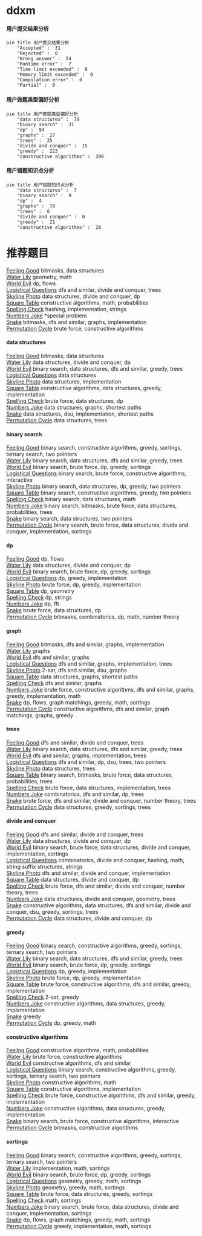 # ddxm
<!-- tabs:start -->
#### **用户提交结果分析**

```mermaid
pie title 用户提交结果分析
    "Accepted" :  31
    "Rejected" :  0
    "Wrong answer" :  54
    "Runtime error" :  7
    "Time limit exceeded" :  8
    "Memory limit exceeded" :  0
    "Compilation error" :  0
    "Partial" :  0
```
#### **用户做题类型偏好分析**

```mermaid
pie title 用户做题类型偏好分析
    "data structures" :  79
    "binary search" :  31
    "dp" :  94
    "graphs" :  27
    "trees" :  25
    "divide and conquer" :  15
    "greedy" :  223
    "constructive algorithms" :  390
```
#### **用户错题知识点分析**

```mermaid
pie title 用户错题知识点分析
    "data structures" :  7
    "binary search" :  9
    "dp" :  4
    "graphs" :  70
    "trees" :  6
    "divide and conquer" :  0
    "greedy" :  21
    "constructive algorithms" :  20
```
<!-- tabs:end -->
# 推荐题目
[Feeling Good](http://codeforces.com/problemset/problem/1214/G)		bitmasks,
                        data structures		  
[Water Lily](http://codeforces.com/problemset/problem/1199/B)		geometry,
                        math		  
[World Evil](http://codeforces.com/problemset/problem/62/E)		dp,
                        flows		  
[Logistical Questions](http://codeforces.com/problemset/problem/566/C)		dfs and similar,
                        divide and conquer,
                        trees		  
[Skyline Photo](http://codeforces.com/problemset/problem/1482/E)		data structures,
                        divide and conquer,
                        dp		  
[Square Table](https://codeforces.com/contest/418/problem/C)		constructive algorithms,
                        math,
                        probabilities		  
[Spelling Check](http://codeforces.com/problemset/problem/39/J)		hashing,
                        implementation,
                        strings		  
[Numbers Joke](http://codeforces.com/problemset/problem/784/A)		*special problem		  
[Snake](http://codeforces.com/problemset/problem/225/D)		bitmasks,
                        dfs and similar,
                        graphs,
                        implementation		  
[Permutation Cycle](http://codeforces.com/problemset/problem/932/C)		brute force,
                        constructive algorithms		  
<!-- tabs:start -->
#### **data structures**
[Feeling Good](http://codeforces.com/problemset/problem/1214/G)		bitmasks,
                        data structures		  
[Water Lily](http://codeforces.com/problemset/problem/1482/E)		data structures,
                        divide and conquer,
                        dp		  
[World Evil](http://codeforces.com/problemset/problem/1062/E)		binary search,
                        data structures,
                        dfs and similar,
                        greedy,
                        trees		  
[Logistical Questions](http://codeforces.com/problemset/problem/837/G)		data structures		  
[Skyline Photo](http://codeforces.com/problemset/problem/1213/B)		data structures,
                        implementation		  
[Square Table](http://codeforces.com/problemset/problem/1393/B)		constructive algorithms,
                        data structures,
                        greedy,
                        implementation		  
[Spelling Check](http://codeforces.com/problemset/problem/1498/C)		brute force,
                        data structures,
                        dp		  
[Numbers Joke](http://codeforces.com/problemset/problem/1163/F)		data structures,
                        graphs,
                        shortest paths		  
[Snake](https://codeforces.com/contest/1484/problem/D)		data structures,
                        dsu,
                        implementation,
                        shortest paths		  
[Permutation Cycle](http://codeforces.com/problemset/problem/1260/F)		data structures,
                        trees		  
#### **binary search**
[Feeling Good](http://codeforces.com/problemset/problem/1244/E)		binary search,
                        constructive algorithms,
                        greedy,
                        sortings,
                        ternary search,
                        two pointers		  
[Water Lily](http://codeforces.com/problemset/problem/1062/E)		binary search,
                        data structures,
                        dfs and similar,
                        greedy,
                        trees		  
[World Evil](https://codeforces.com/contest/831/problem/D)		binary search,
                        brute force,
                        dp,
                        greedy,
                        sortings		  
[Logistical Questions](http://codeforces.com/problemset/problem/1470/C)		binary search,
                        brute force,
                        constructive algorithms,
                        interactive		  
[Skyline Photo](http://codeforces.com/problemset/problem/1492/C)		binary search,
                        data structures,
                        dp,
                        greedy,
                        two pointers		  
[Square Table](http://codeforces.com/problemset/problem/1463/D)		binary search,
                        constructive algorithms,
                        greedy,
                        two pointers		  
[Spelling Check](http://codeforces.com/problemset/problem/1490/G)		binary search,
                        data structures,
                        math		  
[Numbers Joke](http://codeforces.com/problemset/problem/1479/D)		binary search,
                        bitmasks,
                        brute force,
                        data structures,
                        probabilities,
                        trees		  
[Snake](http://codeforces.com/problemset/problem/1436/E)		binary search,
                        data structures,
                        two pointers		  
[Permutation Cycle](http://codeforces.com/problemset/problem/1461/D)		binary search,
                        brute force,
                        data structures,
                        divide and conquer,
                        implementation,
                        sortings		  
#### **dp**
[Feeling Good](http://codeforces.com/problemset/problem/62/E)		dp,
                        flows		  
[Water Lily](http://codeforces.com/problemset/problem/1482/E)		data structures,
                        divide and conquer,
                        dp		  
[World Evil](https://codeforces.com/contest/831/problem/D)		binary search,
                        brute force,
                        dp,
                        greedy,
                        sortings		  
[Logistical Questions](https://codeforces.com/contest/1397/problem/E)		dp,
                        greedy,
                        implementation		  
[Skyline Photo](http://codeforces.com/problemset/problem/1070/G)		brute force,
                        dp,
                        greedy,
                        implementation		  
[Square Table](http://codeforces.com/problemset/problem/319/C)		dp,
                        geometry		  
[Spelling Check](http://codeforces.com/problemset/problem/1363/F)		dp,
                        strings		  
[Numbers Joke](http://codeforces.com/problemset/problem/300/D)		dp,
                        fft		  
[Snake](http://codeforces.com/problemset/problem/1498/C)		brute force,
                        data structures,
                        dp		  
[Permutation Cycle](http://codeforces.com/problemset/problem/547/C)		bitmasks,
                        combinatorics,
                        dp,
                        math,
                        number theory		  
#### **graph**
[Feeling Good](http://codeforces.com/problemset/problem/225/D)		bitmasks,
                        dfs and similar,
                        graphs,
                        implementation		  
[Water Lily](http://codeforces.com/problemset/problem/1055/A)		graphs		  
[World Evil](http://codeforces.com/problemset/problem/34/D)		dfs and similar,
                        graphs		  
[Logistical Questions](http://codeforces.com/problemset/problem/1010/D)		dfs and similar,
                        graphs,
                        implementation,
                        trees		  
[Skyline Photo](http://codeforces.com/problemset/problem/27/D)		2-sat,
                        dfs and similar,
                        dsu,
                        graphs		  
[Square Table](http://codeforces.com/problemset/problem/1163/F)		data structures,
                        graphs,
                        shortest paths		  
[Spelling Check](http://codeforces.com/problemset/problem/1062/F)		dfs and similar,
                        graphs		  
[Numbers Joke](http://codeforces.com/problemset/problem/1487/C)		brute force,
                        constructive algorithms,
                        dfs and similar,
                        graphs,
                        greedy,
                        implementation,
                        math		  
[Snake](http://codeforces.com/problemset/problem/1437/C)		dp,
                        flows,
                        graph matchings,
                        greedy,
                        math,
                        sortings		  
[Permutation Cycle](http://codeforces.com/problemset/problem/1470/D)		constructive algorithms,
                        dfs and similar,
                        graph matchings,
                        graphs,
                        greedy		  
#### **trees**
[Feeling Good](http://codeforces.com/problemset/problem/566/C)		dfs and similar,
                        divide and conquer,
                        trees		  
[Water Lily](http://codeforces.com/problemset/problem/1062/E)		binary search,
                        data structures,
                        dfs and similar,
                        greedy,
                        trees		  
[World Evil](http://codeforces.com/problemset/problem/1010/D)		dfs and similar,
                        graphs,
                        implementation,
                        trees		  
[Logistical Questions](http://codeforces.com/problemset/problem/516/D)		dfs and similar,
                        dp,
                        dsu,
                        trees,
                        two pointers		  
[Skyline Photo](http://codeforces.com/problemset/problem/1260/F)		data structures,
                        trees		  
[Square Table](http://codeforces.com/problemset/problem/1479/D)		binary search,
                        bitmasks,
                        brute force,
                        data structures,
                        probabilities,
                        trees		  
[Spelling Check](http://codeforces.com/problemset/problem/1511/C)		brute force,
                        data structures,
                        implementation,
                        trees		  
[Numbers Joke](http://codeforces.com/problemset/problem/1499/F)		combinatorics,
                        dfs and similar,
                        dp,
                        trees		  
[Snake](http://codeforces.com/problemset/problem/1491/E)		brute force,
                        dfs and similar,
                        divide and conquer,
                        number theory,
                        trees		  
[Permutation Cycle](http://codeforces.com/problemset/problem/1466/D)		data structures,
                        greedy,
                        sortings,
                        trees		  
#### **divide and conquer**
[Feeling Good](http://codeforces.com/problemset/problem/566/C)		dfs and similar,
                        divide and conquer,
                        trees		  
[Water Lily](http://codeforces.com/problemset/problem/1482/E)		data structures,
                        divide and conquer,
                        dp		  
[World Evil](http://codeforces.com/problemset/problem/1461/D)		binary search,
                        brute force,
                        data structures,
                        divide and conquer,
                        implementation,
                        sortings		  
[Logistical Questions](http://codeforces.com/problemset/problem/1466/G)		combinatorics,
                        divide and conquer,
                        hashing,
                        math,
                        string suffix structures,
                        strings		  
[Skyline Photo](http://codeforces.com/problemset/problem/1490/D)		dfs and similar,
                        divide and conquer,
                        implementation		  
[Square Table](https://codeforces.com/contest/1483/problem/C)		data structures,
                        divide and conquer,
                        dp		  
[Spelling Check](http://codeforces.com/problemset/problem/1491/E)		brute force,
                        dfs and similar,
                        divide and conquer,
                        number theory,
                        trees		  
[Numbers Joke](http://codeforces.com/problemset/problem/1303/G)		data structures,
                        divide and conquer,
                        geometry,
                        trees		  
[Snake](http://codeforces.com/problemset/problem/1494/D)		constructive algorithms,
                        data structures,
                        dfs and similar,
                        divide and conquer,
                        dsu,
                        greedy,
                        sortings,
                        trees		  
[Permutation Cycle](http://codeforces.com/problemset/problem/1482/E)		data structures,
                        divide and conquer,
                        dp		  
#### **greedy**
[Feeling Good](http://codeforces.com/problemset/problem/1244/E)		binary search,
                        constructive algorithms,
                        greedy,
                        sortings,
                        ternary search,
                        two pointers		  
[Water Lily](http://codeforces.com/problemset/problem/1062/E)		binary search,
                        data structures,
                        dfs and similar,
                        greedy,
                        trees		  
[World Evil](https://codeforces.com/contest/831/problem/D)		binary search,
                        brute force,
                        dp,
                        greedy,
                        sortings		  
[Logistical Questions](https://codeforces.com/contest/1397/problem/E)		dp,
                        greedy,
                        implementation		  
[Skyline Photo](http://codeforces.com/problemset/problem/1070/G)		brute force,
                        dp,
                        greedy,
                        implementation		  
[Square Table](http://codeforces.com/problemset/problem/1492/E)		brute force,
                        constructive algorithms,
                        dfs and similar,
                        greedy,
                        implementation		  
[Spelling Check](http://codeforces.com/problemset/problem/568/C)		2-sat,
                        greedy		  
[Numbers Joke](http://codeforces.com/problemset/problem/1393/B)		constructive algorithms,
                        data structures,
                        greedy,
                        implementation		  
[Snake](http://codeforces.com/problemset/problem/1256/C)		greedy		  
[Permutation Cycle](http://codeforces.com/problemset/problem/1238/C)		dp,
                        greedy,
                        math		  
#### **constructive algorithms**
[Feeling Good](https://codeforces.com/contest/418/problem/C)		constructive algorithms,
                        math,
                        probabilities		  
[Water Lily](http://codeforces.com/problemset/problem/932/C)		brute force,
                        constructive algorithms		  
[World Evil](https://codeforces.com/contest/759/problem/A)		constructive algorithms,
                        dfs and similar		  
[Logistical Questions](http://codeforces.com/problemset/problem/1244/E)		binary search,
                        constructive algorithms,
                        greedy,
                        sortings,
                        ternary search,
                        two pointers		  
[Skyline Photo](http://codeforces.com/problemset/problem/894/C)		constructive algorithms,
                        math		  
[Square Table](http://codeforces.com/problemset/problem/680/A)		constructive algorithms,
                        implementation		  
[Spelling Check](http://codeforces.com/problemset/problem/1492/E)		brute force,
                        constructive algorithms,
                        dfs and similar,
                        greedy,
                        implementation		  
[Numbers Joke](http://codeforces.com/problemset/problem/1393/B)		constructive algorithms,
                        data structures,
                        greedy,
                        implementation		  
[Snake](http://codeforces.com/problemset/problem/1470/C)		binary search,
                        brute force,
                        constructive algorithms,
                        interactive		  
[Permutation Cycle](http://codeforces.com/problemset/problem/1174/D)		bitmasks,
                        constructive algorithms		  
#### **sortings**
[Feeling Good](http://codeforces.com/problemset/problem/1244/E)		binary search,
                        constructive algorithms,
                        greedy,
                        sortings,
                        ternary search,
                        two pointers		  
[Water Lily](https://codeforces.com/contest/434/problem/A)		implementation,
                        math,
                        sortings		  
[World Evil](https://codeforces.com/contest/831/problem/D)		binary search,
                        brute force,
                        dp,
                        greedy,
                        sortings		  
[Logistical Questions](https://codeforces.com/contest/1496/problem/C)		geometry,
                        greedy,
                        math,
                        sortings		  
[Skyline Photo](http://codeforces.com/problemset/problem/1495/A)		geometry,
                        greedy,
                        math,
                        sortings		  
[Square Table](http://codeforces.com/problemset/problem/1497/A)		brute force,
                        data structures,
                        greedy,
                        sortings		  
[Spelling Check](http://codeforces.com/problemset/problem/1427/A)		math,
                        sortings		  
[Numbers Joke](http://codeforces.com/problemset/problem/1461/D)		binary search,
                        brute force,
                        data structures,
                        divide and conquer,
                        implementation,
                        sortings		  
[Snake](http://codeforces.com/problemset/problem/1437/C)		dp,
                        flows,
                        graph matchings,
                        greedy,
                        math,
                        sortings		  
[Permutation Cycle](http://codeforces.com/problemset/problem/1473/A)		greedy,
                        implementation,
                        math,
                        sortings		  
<!-- tabs:end -->
